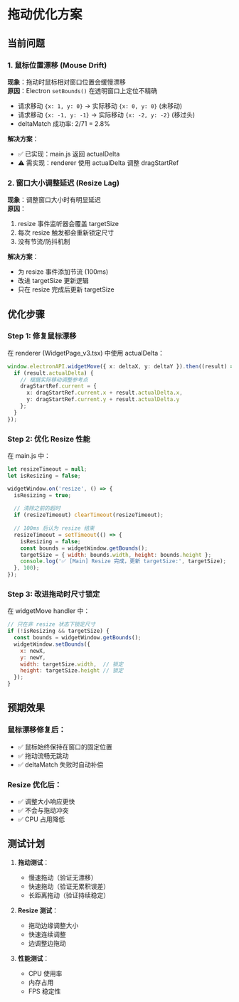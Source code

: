 # 拖动优化方案

## 当前问题

### 1. 鼠标位置漂移 (Mouse Drift)
**现象**：拖动时鼠标相对窗口位置会缓慢漂移  
**原因**：Electron `setBounds()` 在透明窗口上定位不精确
- 请求移动 `{x: 1, y: 0}` → 实际移动 `{x: 0, y: 0}` (未移动)
- 请求移动 `{x: -1, y: -1}` → 实际移动 `{x: -2, y: -2}` (移过头)
- deltaMatch 成功率: 2/71 = 2.8%

**解决方案**：
- ✅ 已实现：main.js 返回 actualDelta
- ⚠️ 需实现：renderer 使用 actualDelta 调整 dragStartRef

### 2. 窗口大小调整延迟 (Resize Lag)
**现象**：调整窗口大小时有明显延迟  
**原因**：
1. resize 事件监听器会覆盖 targetSize
2. 每次 resize 触发都会重新锁定尺寸
3. 没有节流/防抖机制

**解决方案**：
- 为 resize 事件添加节流 (100ms)
- 改进 targetSize 更新逻辑
- 只在 resize 完成后更新 targetSize

## 优化步骤

### Step 1: 修复鼠标漂移
在 renderer (WidgetPage_v3.tsx) 中使用 actualDelta：

```typescript
window.electronAPI.widgetMove({ x: deltaX, y: deltaY }).then((result) => {
  if (result.actualDelta) {
    // 根据实际移动调整参考点
    dragStartRef.current = {
      x: dragStartRef.current.x + result.actualDelta.x,
      y: dragStartRef.current.y + result.actualDelta.y
    };
  }
});
```

### Step 2: 优化 Resize 性能
在 main.js 中：

```javascript
let resizeTimeout = null;
let isResizing = false;

widgetWindow.on('resize', () => {
  isResizing = true;
  
  // 清除之前的超时
  if (resizeTimeout) clearTimeout(resizeTimeout);
  
  // 100ms 后认为 resize 结束
  resizeTimeout = setTimeout(() => {
    isResizing = false;
    const bounds = widgetWindow.getBounds();
    targetSize = { width: bounds.width, height: bounds.height };
    console.log('✅ [Main] Resize 完成，更新 targetSize:', targetSize);
  }, 100);
});
```

### Step 3: 改进拖动时尺寸锁定
在 widgetMove handler 中：

```javascript
// 只在非 resize 状态下锁定尺寸
if (!isResizing && targetSize) {
  const bounds = widgetWindow.getBounds();
  widgetWindow.setBounds({
    x: newX,
    y: newY,
    width: targetSize.width,  // 锁定
    height: targetSize.height // 锁定
  });
}
```

## 预期效果

### 鼠标漂移修复后：
- ✅ 鼠标始终保持在窗口的固定位置
- ✅ 拖动流畅无跳动
- ✅ deltaMatch 失败时自动补偿

### Resize 优化后：
- ✅ 调整大小响应更快
- ✅ 不会与拖动冲突
- ✅ CPU 占用降低

## 测试计划

1. **拖动测试**：
   - 慢速拖动（验证无漂移）
   - 快速拖动（验证无累积误差）
   - 长距离拖动（验证持续稳定）

2. **Resize 测试**：
   - 拖动边缘调整大小
   - 快速连续调整
   - 边调整边拖动

3. **性能测试**：
   - CPU 使用率
   - 内存占用
   - FPS 稳定性

